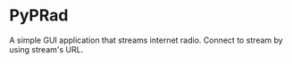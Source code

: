 # PyPRad

A simple GUI application that streams internet radio. Connect to stream by using stream's URL.
